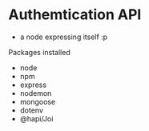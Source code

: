# Authemtication API
- a node expressing itself :p

Packages installed
- node
- npm
- express
- nodemon
- mongoose
- dotenv
- @hapi/Joi

